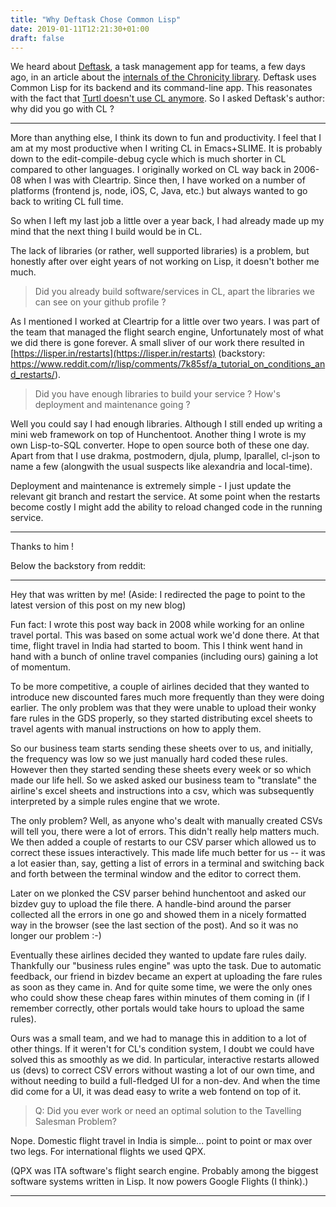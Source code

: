 ```yaml
---
title: "Why Deftask Chose Common Lisp"
date: 2019-01-11T12:21:30+01:00
draft: false
---
```


We heard about [Deftask](https://github.com/deftask/), a task
management app for teams, a few days ago, in an article about the
[internals of the Chronicity library](https://lisper.in/nlp-date-parser). Deftask
uses Common Lisp for its backend and its command-line app. This
reasonates with the fact that [Turtl doesn't use CL anymore](/blog/why-turtl-switched-from-lisp-to-js). So I
asked Deftask's author: why did you go with CL ?

---


More than anything else, I think its down to fun and productivity. I
feel that I am at my most productive when I writing CL in Emacs+SLIME.
It is probably down to the edit-compile-debug cycle which is much
shorter in CL compared to other languages. I originally worked on CL
way back in 2006-08 when I was with Cleartrip. Since then, I have
worked on a number of platforms (frontend js, node, iOS, C, Java,
etc.) but always wanted to go back to writing CL full time.

So when I left my last job a little over a year back, I had already
made up my mind that the next thing I build would be in CL.

The lack of libraries (or rather, well supported libraries) is a
problem, but honestly after over eight years of not working on Lisp,
it doesn't bother me much.

> Did you already build software/services in CL, apart
> the libraries we can see on your github profile ?

As I mentioned I worked at Cleartrip for a little over two years. I
was part of the team that managed the flight search engine,
Unfortunately most of what we did there is gone forever. A small
sliver of our work there resulted in [https://lisper.in/restarts](https://lisper.in/restarts)
(backstory: https://www.reddit.com/r/lisp/comments/7k85sf/a_tutorial_on_conditions_and_restarts/).

> Did you have enough libraries to build your service ? How's deployment and
> maintenance going ?

Well you could say I had enough libraries. Although I still ended up
writing a mini web framework on top of Hunchentoot. Another thing I
wrote is my own Lisp-to-SQL converter. Hope to open source both of
these one day. Apart from that I use drakma, postmodern, djula, plump,
lparallel, cl-json to name a few (alongwith the usual suspects like
alexandria and local-time).

Deployment and maintenance is extremely simple - I just update the
relevant git branch and restart the service. At some point when the
restarts become costly I might add the ability to reload changed code
in the running service.

---


Thanks to him !



Below the backstory from reddit:

---
Hey that was written by me! (Aside: I redirected the page to point to the latest version of this post on my new blog)

Fun fact: I wrote this post way back in 2008 while working for an online travel portal. This was based on some actual work we'd done there. At that time, flight travel in India had started to boom. This I think went hand in hand with a bunch of online travel companies (including ours) gaining a lot of momentum.

To be more competitive, a couple of airlines decided that they wanted to introduce new discounted fares much more frequently than they were doing earlier. The only problem was that they were unable to upload their wonky fare rules in the GDS properly, so they started distributing excel sheets to travel agents with manual instructions on how to apply them.

So our business team starts sending these sheets over to us, and initially, the frequency was low so we just manually hard coded these rules. However then they started sending these sheets every week or so which made our life hell. So we asked asked our business team to "translate" the airline's excel sheets and instructions into a csv, which was subsequently interpreted by a simple rules engine that we wrote.

The only problem? Well, as anyone who's dealt with manually created CSVs will tell you, there were a lot of errors. This didn't really help matters much. We then added a couple of restarts to our CSV parser which allowed us to correct these issues interactively. This made life much better for us -- it was a lot easier than, say, getting a list of errors in a terminal and switching back and forth between the terminal window and the editor to correct them.

Later on we plonked the CSV parser behind hunchentoot and asked our bizdev guy to upload the file there. A handle-bind around the parser collected all the errors in one go and showed them in a nicely formatted way in the browser (see the last section of the post). And so it was no longer our problem :-)

Eventually these airlines decided they wanted to update fare rules daily. Thankfully our "business rules engine" was upto the task. Due to automatic feedback, our friend in bizdev became an expert at uploading the fare rules as soon as they came in. And for quite some time, we were the only ones who could show these cheap fares within minutes of them coming in (if I remember correctly, other portals would take hours to upload the same rules).

Ours was a small team, and we had to manage this in addition to a lot of other things. If it weren't for CL's condition system, I doubt we could have solved this as smoothly as we did. In particular, interactive restarts allowed us (devs) to correct CSV errors without wasting a lot of our own time, and without needing to build a full-fledged UI for a non-dev. And when the time did come for a UI, it was dead easy to write a web fontend on top of it.


> Q: Did you ever work or need an optimal solution to the Tavelling Salesman Problem?

Nope. Domestic flight travel in India is simple... point to point or max over two legs. For international flights we used QPX.

(QPX was ITA software's flight search engine. Probably among the biggest software systems written in Lisp. It now powers Google Flights (I think).)

---
